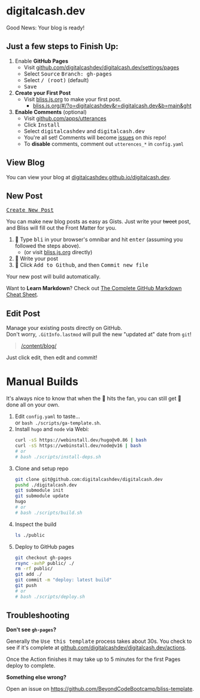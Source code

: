 # digitalcash.dev

Good News: Your blog is ready!

[github-io]: https://digitalcashdev.github.io/digitalcash.dev
[bliss-new]: https://bliss.js.org/#/?o=digitalcashdev&r=digitalcash.dev&b=main&ght
[gh-settings-pages]: https://github.com/digitalcashdev/digitalcash.dev/settings/pages
[gh-actions]: https://github.com/digitalcashdev/digitalcash.dev/actions
[content-dir]: /content/blog/
[utterances-app]: https://github.com/apps/utterances
[gh-issues]: https://github.com/digitalcashdev/digitalcash.dev/issues

## Just a few steps to **Finish Up**:

1. Enable **GitHub Pages**
   - Visit [github.com/digitalcashdev/digitalcash.dev/settings/pages][gh-settings-pages]
   - Select <kbd>Source</kbd> <kbd>Branch: gh-pages</kbd>
   - Select <kbd>/ (root)</kbd> (default)
   - <kbd>Save</kbd>
2. **Create your First Post**
   - Visit [bliss.js.org][bliss-new] to make your first post.
     - [bliss.js.org/#/?o=digitalcashdev&r=digitalcash.dev&b=main&ght][bliss-new]
3. **Enable Comments** (optional)
   - Visit [github.com/apps/utterances][utterances-app]
   - Click <kbd>Install</kbd>
   - Select <kbd>digitalcashdev</kbd> and <kbd>digitalcash.dev</kbd>
   - You're all set! Comments will become [issues][gh-issues] on _this_ repo!
   - To **disable** comments, comment out `utterences_*` in `config.yaml`

## View Blog

You can view your blog at [digitalcashdev.github.io/digitalcash.dev][github-io].

<!--
  TODO edge case:
  https://digitalcashdev.github.io/digitalcashdev.github.io/
  is actually
  https://digitalcashdev.github.io/
-->

## New Post

<kbd><a href="https://bliss.js.org/#/?o=digitalcashdev&r=digitalcash.dev&b=main&ght">Create New Post</a></kbd>

You can make new blog posts as easy as Gists. Just write your ~~tweet~~ post,
and Bliss will fill out the Front Matter for you.

1. 🔎 Type <kbd>bli</kbd> in your browser's omnibar and hit <kbd>enter</kbd> (assuming you followed the steps above).
   - (or visit [bliss.js.org][bliss-new] directly)
2. 📝 Write your post
3. 💾 Click <kbd>Add to Github</kbd>, and then <kbd>Commit new file</kbd>

Your new post will build automatically.

Want to **Learn Markdown**? Check out [The Complete GitHub Markdown Cheat Sheet](https://github.com/BeyondCodeBootcamp/beyondcodebootcamp/blob/main/001-Markdown-Cheat-Sheet.md).

## Edit Post

Manage your existing posts directly on GitHub. \
Don't worry, `.GitInfo.lastmod` will pull the new "updated at" date from `git`!

> [/content/blog/][content-dir]

Just click edit, then edit and commit!

# Manual Builds

It's always nice to know that when the 💩 hits the fan, you can still get 💩
done all on your own.

1. Edit `config.yaml` to taste... \
   or `bash ./scripts/ga-template.sh`.
2. Install `hugo` and `node` via Webi:
   ```bash
   curl -sS https://webinstall.dev/hugo@v0.86 | bash
   curl -sS https://webinstall.dev/node@v16 | bash
   # or
   # bash ./scripts/install-deps.sh
   ```
3. Clone and setup repo
   ```bash
   git clone git@github.com:digitalcashdev/digitalcash.dev
   pushd ./digitalcash.dev
   git submodule init
   git submodule update
   hugo
   # or
   # bash ./scripts/build.sh
   ```
4. Inspect the build
   ```bash
   ls ./public
   ```
5. Deploy to GitHub pages
   ```bash
   git checkout gh-pages
   rsync -avhP public/ ./
   rm -rf public/
   git add ./
   git commit -m "deploy: latest build"
   git push
   # or
   # bash ./scripts/deploy.sh
   ```

## Troubleshooting

**Don't see `gh-pages`?**

Generally the <kbd>Use this template</kbd> process takes about 30s. You check to
see if it's complete at [github.com/digitalcashdev/digitalcash.dev/actions][gh-actions].

Once the Action finishes it may take up to 5 minutes for the first Pages deploy
to complete.

**Something else wrong?**

Open an issue on <https://github.com/BeyondCodeBootcamp/bliss-template>.
